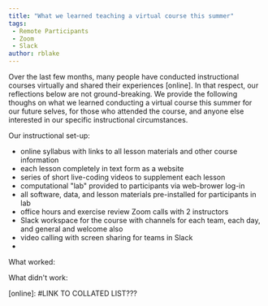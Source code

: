 ```yaml
---
title: "What we learned teaching a virtual course this summer"
tags:
 - Remote Participants
 - Zoom
 - Slack
author: rblake
---
```


Over the last few months, many people have conducted instructional courses virtually and shared their experiences [online].  In that respect, our reflections below are not ground-breaking.  We provide the following thoughs on what we learned conducting a virtual course this summer for our future selves, for those who attended the course, and anyone else interested in our specific instructional circumstances. 

Our instructional set-up: 
- online syllabus with links to all lesson materials and other course information
- each lesson completely in text form as a website
- series of short live-coding videos to supplement each lesson
- computational "lab" provided to participants via web-brower log-in
- all software, data, and lesson materials pre-installed for participants in lab
- office hours and exercise review Zoom calls with 2 instructors
- Slack workspace for the course with channels for each team, each day, and general and welcome also
- video calling with screen sharing for teams in Slack
- 

What worked: 


What didn't work:


[online]: #LINK TO COLLATED LIST???

